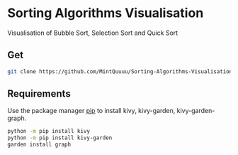 # Sorting Algorithms Visualisation

Visualisation of Bubble Sort, Selection Sort and Quick Sort

## Get

```bash
git clone https://github.com/MintQuuuu/Sorting-Algorithms-Visualisation.git
```

## Requirements

Use the package manager [pip](https://pip.pypa.io/en/stable/) 
to install kivy, kivy-garden, kivy-garden-graph.

```bash
python -m pip install kivy
python -m pip install kivy-garden
garden install graph
```
